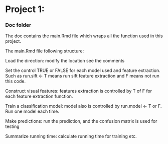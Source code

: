 # Project 1: 
### Doc folder

The doc contains the main.Rmd file which wraps all the function used in this project. 

The main.Rmd file following structure:

Load the direction: modify the location see the comments

Set the control TRUE or FALSE for each model used and feature extraction. Such as run.sift <- T means run sift feature extraction and F means not run this code. 

Construct visual features: features extraction is controlled by T of F for each feature extraction function. 

Train a classification model: model also is controlled by run.model <- T or F. Run one model each time. 

Make predictions: run the prediction, and the confusion matrix is used for testing

Summarize running time: calculate running time for training etc.
